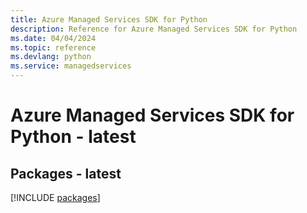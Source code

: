 ```yaml
---
title: Azure Managed Services SDK for Python
description: Reference for Azure Managed Services SDK for Python
ms.date: 04/04/2024
ms.topic: reference
ms.devlang: python
ms.service: managedservices
---
```

# Azure Managed Services SDK for Python - latest
## Packages - latest
[!INCLUDE [packages](managed-services-index.md)]